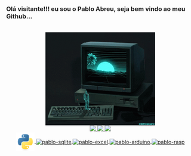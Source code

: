 ### Olá visitante!!! eu sou o Pablo Abreu, seja bem vindo ao meu Github...



<div  align="center"> 
  <div style="display: inline_block"><br>
    <img align="center" height="250" alt="coding-time" src="computer-retro.gif">
    
    
<div align="center">
  <a href="https://github.com/Pabloabreu1277">
  <img height="180em" src="https://github-readme-stats.vercel.app/api?username=Pabloabreu1277&show_icons=true&theme=merko&include_all_commits=true&count_private=true"/>
  <img height="180em" src="https://github-readme-stats.vercel.app/api/top-langs/?username=Pabloabreu1277&theme=merko"/>
  <img height="180em" src="https://github-profile-trophy.vercel.app/?username=Pabloabreu1277&row=1"/>
</div>

  <img align="center" alt="pablo-Python" height="50" width="50" src="https://raw.githubusercontent.com/devicons/devicon/master/icons/python/python-original.svg">
  <img align="center" alt="pablo-sqlite" height="30" width="90" src="https://img.shields.io/badge/SQLite-07405E?style=for-the-badge&logo=sqlite&logoColor=white">
  <img align="center" alt="pablo-excel" height="30" width="90" src="https://img.shields.io/badge/Microsoft_Excel-217346?style=for-the-badge&logo=microsoft-excel&logoColor=white">
  <img align="center" alt="pablo-arduino" height="30" width="90" src="https://img.shields.io/badge/Arduino-00979D?style=for-the-badge&logo=Arduino&logoColor=white">
  <img align="center" alt="pablo-rasp" height="30" width="90" src="https://img.shields.io/badge/Raspberry%20Pi-A22846?style=for-the-badge&logo=Raspberry%20Pi&logoColor=white">
  
